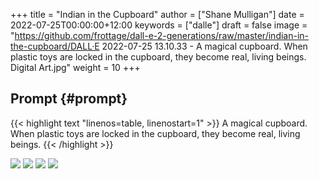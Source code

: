 +++
title = "Indian in the Cupboard"
author = ["Shane Mulligan"]
date = 2022-07-25T00:00:00+12:00
keywords = ["dalle"]
draft = false
image = "https://github.com/frottage/dall-e-2-generations/raw/master/indian-in-the-cupboard/DALL·E 2022-07-25 13.10.33 - A magical cupboard. When plastic toys are locked in the cupboard, they become real, living beings. Digital Art.jpg"
weight = 10
+++

## Prompt {#prompt}

{{< highlight text "linenos=table, linenostart=1" >}}
A magical cupboard. When plastic toys are locked in the cupboard, they become
real, living beings.
{{< /highlight >}}

![](https://github.com/frottage/dall-e-2-generations/raw/master/indian-in-the-cupboard/DALL%C2%B7E%202022-07-25%2013.10.27%20-%20A%20magical%20cupboard.%20When%20plastic%20toys%20are%20locked%20in%20the%20cupboard,%20they%20become%20real,%20living%20beings.%20Digital%20Art.jpg)
![](https://github.com/frottage/dall-e-2-generations/raw/master/indian-in-the-cupboard/DALL%C2%B7E%202022-07-25%2013.10.30%20-%20A%20magical%20cupboard.%20When%20plastic%20toys%20are%20locked%20in%20the%20cupboard,%20they%20become%20real,%20living%20beings.%20Digital%20Art.jpg)
![](https://github.com/frottage/dall-e-2-generations/raw/master/indian-in-the-cupboard/DALL%C2%B7E%202022-07-25%2013.10.33%20-%20A%20magical%20cupboard.%20When%20plastic%20toys%20are%20locked%20in%20the%20cupboard,%20they%20become%20real,%20living%20beings.%20Digital%20Art.jpg)
![](https://github.com/frottage/dall-e-2-generations/raw/master/indian-in-the-cupboard/DALL%C2%B7E%202022-07-25%2013.10.37%20-%20A%20magical%20cupboard.%20When%20plastic%20toys%20are%20locked%20in%20the%20cupboard,%20they%20become%20real,%20living%20beings.%20Digital%20Art.jpg)